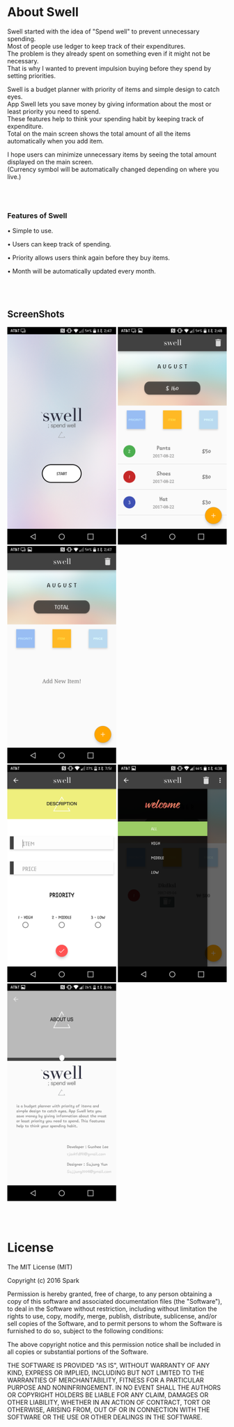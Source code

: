 # About Swell

Swell started with the idea of "Spend well" to prevent unnecessary spending.<br>
Most of people use ledger to keep track of their expenditures. <br>
The problem is they already spent on something even if it might not be necessary. <br>
That is why I wanted to prevent impulsion buying before they spend by setting priorities.<br>

Swell is a budget planner with priority of items and simple design to catch eyes. <br>
App Swell lets you save money by giving information about the most or least priority you need to spend. <br>
These features help to think your spending habit by keeping track of expenditure. <br>
Total on the main screen shows the total amount of all the items automatically when you add item. <br>

I hope users can minimize unnecessary items by seeing the total amount displayed on the main screen. <br>
(Currency symbol will be automatically changed depending on where you live.)<br>

<br><br>


### Features of Swell

   • Simple to use.

   • Users can keep track of spending.

   • Priority allows users think again before they buy items.

   • Month will be automatically updated every month.


<br><br>


## ScreenShots

  
<img src="start.png" width="250"> <img src="main_content.png" width="250"> <img src="main_content2.png" width="250"> <br>
<img src="item_input.png" width="250"> <img src="navigation.png" width="250"> <img src="about.png" width="250">

<br><br>


# License

The MIT License (MIT)

Copyright (c) 2016 Spark

Permission is hereby granted, free of charge, to any person obtaining a copy
of this software and associated documentation files (the "Software"), to deal
in the Software without restriction, including without limitation the rights
to use, copy, modify, merge, publish, distribute, sublicense, and/or sell
copies of the Software, and to permit persons to whom the Software is
furnished to do so, subject to the following conditions:

The above copyright notice and this permission notice shall be included in all
copies or substantial portions of the Software.

THE SOFTWARE IS PROVIDED "AS IS", WITHOUT WARRANTY OF ANY KIND, EXPRESS OR
IMPLIED, INCLUDING BUT NOT LIMITED TO THE WARRANTIES OF MERCHANTABILITY,
FITNESS FOR A PARTICULAR PURPOSE AND NONINFRINGEMENT. IN NO EVENT SHALL THE
AUTHORS OR COPYRIGHT HOLDERS BE LIABLE FOR ANY CLAIM, DAMAGES OR OTHER
LIABILITY, WHETHER IN AN ACTION OF CONTRACT, TORT OR OTHERWISE, ARISING FROM,
OUT OF OR IN CONNECTION WITH THE SOFTWARE OR THE USE OR OTHER DEALINGS IN THE
SOFTWARE.
